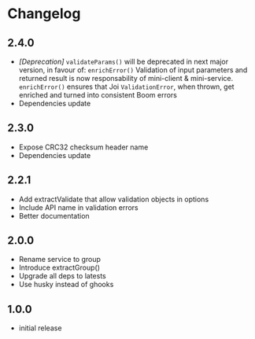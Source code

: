 # Changelog

## 2.4.0
- *[Deprecation]* `validateParams()` will be deprecated in next major version, in favour of: `enrichError()`
   Validation of input parameters and returned result is now responsability of mini-client & mini-service.
   `enrichError()` ensures that Joi `ValidationError`, when thrown, get enriched and turned into consistent
   Boom errors
- Dependencies update

## 2.3.0
- Expose CRC32 checksum header name
- Dependencies update

## 2.2.1
- Add extractValidate that allow validation objects in options
- Include API name in validation errors
- Better documentation

## 2.0.0
- Rename service to group
- Introduce extractGroup()
- Upgrade all deps to latests
- Use husky instead of ghooks

## 1.0.0
- initial release